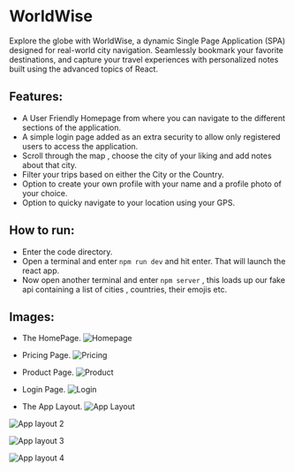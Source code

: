 
# WorldWise

Explore the globe with WorldWise, a dynamic Single Page Application (SPA) designed for real-world city navigation. Seamlessly bookmark your favorite destinations, and capture your travel experiences with personalized notes built using the advanced topics of React.




## Features:

- A User Friendly Homepage from where you can navigate to the different sections of the application.
- A simple login page added as an extra security to allow only registered users to access the application.
- Scroll through the map , choose the city of your liking and add notes about that city.
- Filter your trips based on either the City or the Country.
- Option to create your own profile with your name and a profile photo of your choice.
- Option to quicky navigate to your location using your GPS.


## How to run:

- Enter the code directory.
- Open a terminal and enter `npm run dev` and hit enter. That will launch the react app.
- Now open another terminal and enter `npm server` , this loads up our fake api containing a list of cities , countries, their emojis etc.

## Images:

- The HomePage.
![Homepage](https://github.com/ManojMaheshPatil/WorldWise/assets/54990161/07caacf1-a8b7-4ca9-8371-89d0831539c5)


- Pricing Page.
![Pricing](https://github.com/ManojMaheshPatil/WorldWise/assets/54990161/b0363986-4b6a-4e39-ad7d-43bd5f4e3a3f)


- Product Page.
![Product](https://github.com/ManojMaheshPatil/WorldWise/assets/54990161/3cf90752-095b-4e99-adc2-bd5d59a6bc51)



- Login Page.
![Login](https://github.com/ManojMaheshPatil/WorldWise/assets/54990161/915dfac7-c0e1-4c1d-83ef-385561967085)


- The App Layout.
![App Layout](https://github.com/ManojMaheshPatil/WorldWise/assets/54990161/786e9548-8b44-4ea2-933d-7fc269bf2723)

![App layout 2](https://github.com/ManojMaheshPatil/WorldWise/assets/54990161/8c9621cf-815b-4cbf-8667-5d9187b0470b)

![App layout 3](https://github.com/ManojMaheshPatil/WorldWise/assets/54990161/0e48576f-c5be-49c7-be9b-90abe6de33e3)

![App layout 4](https://github.com/ManojMaheshPatil/WorldWise/assets/54990161/5866603e-a306-4a50-8343-bd6b5dcdfef3)
